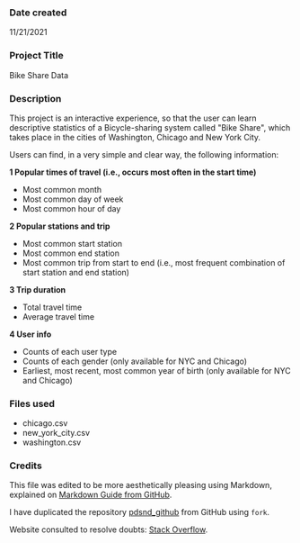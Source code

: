 ### Date created
11/21/2021

### Project Title
Bike Share Data

### Description
This project is an interactive experience, so that the user can learn descriptive statistics of a Bicycle-sharing system called "Bike Share", which takes place in the cities of Washington, Chicago and New York City.

Users can find, in a very simple and clear way, the following information:

**1 Popular times of travel (i.e., occurs most often in the start time)**

- Most common month
- Most common day of week
- Most common hour of day

**2 Popular stations and trip**

- Most common start station
- Most common end station
- Most common trip from start to end (i.e., most frequent combination of start station and end station)

**3 Trip duration**

- Total travel time
- Average travel time

**4 User info**

- Counts of each user type
- Counts of each gender (only available for NYC and Chicago)
- Earliest, most recent, most common year of birth (only available for NYC and Chicago)

### Files used
- chicago.csv
- new_york_city.csv
- washington.csv

### Credits
This file was edited to be more aesthetically pleasing using Markdown, explained on 
[Markdown Guide from GitHub](https://docs.github.com/en/github/writing-on-github/getting-started-with-writing-and-formatting-on-github/basic-writing-and-formatting-syntax).

I have duplicated the repository [pdsnd_github](https://github.com/udacity/pdsnd_github) from GitHub using `fork`.

Website consulted to resolve doubts: [Stack Overflow](https://stackoverflow.com).
